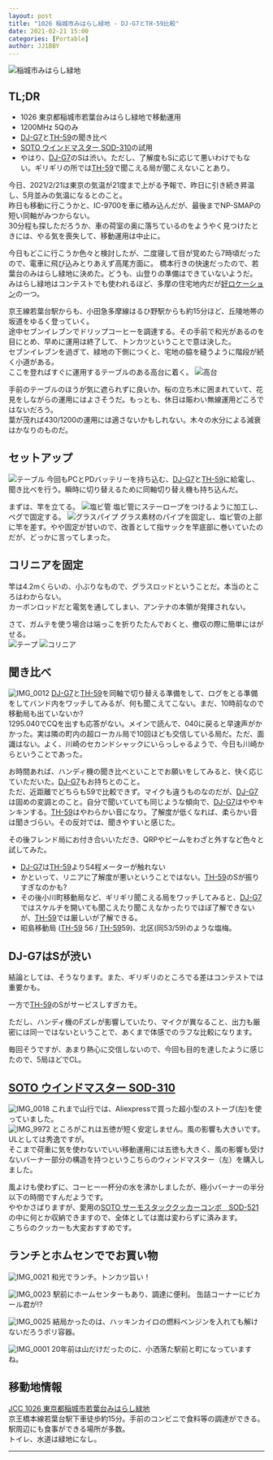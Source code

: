 ```yaml
---
layout: post
title: "1026 稲城市みはらし緑地 - DJ-G7とTH-59比較"
date: 2021-02-21 15:00
categories: [Portable]
author: JJ1BBY
---
```

![稲城市みはらし緑地](https://user-images.githubusercontent.com/79028771/108616459-d08c6680-7450-11eb-97d7-a49ca5236c88.jpg)
## TL;DR
* 1026 東京都稲城市若葉台みはらし緑地で移動運用  
* 1200MHz 5Qのみ  
* [DJ-G7](https://www.alinco.co.jp/product/electron/detail/id=4387)と[TH-59](https://www.kenwood.com/jp/products/amateur/handy/handy_th59_end.html)の聞き比べ  
* [SOTO ウインドマスター SOD-310](http://www.shinfuji.co.jp/soto/products/sod-310/)の試用  
* やはり、[DJ-G7](https://www.alinco.co.jp/product/electron/detail/id=4387)のSは渋い。ただし、了解度もSに応じて悪いわけでもない。ギリギリの所では[TH-59](https://www.kenwood.com/jp/products/amateur/handy/handy_th59_end.html)で聞こえる局が聞こえないことあり。

今日、2021/2/21は東京の気温が21度まで上がる予報で、昨日に引き続き昇温し、5月並みの気温になるとのこと。  
昨日も移動に行こうかと、IC-9700を車に積み込んだが、最後までNP-SMAPの短い同軸がみつからない。  
30分程も探しただろうか、車の荷室の奥に落ちているのをようやく見つけたときには、やる気を喪失して、移動運用は中止に。  

今日もどこに行こうか色々と検討したが、二度寝して目が覚めたら7時頃だったので、電車に飛び込みとりあえず高尾方面に。 
橋本行きの快速だったので、若葉台のみはらし緑地に決めた。どうも、山登りの準備はできていないようだ。  
みはらし緑地はコンテストでも使われるほど、多摩の住宅地内だが[好ロケーション](https://www.google.co.jp/maps/@35.6263771,139.4648895,3a,75y,65.22h,91.65t/data=!3m8!1e1!3m6!1sAF1QipOYIawCykrPYPaJcAWQdl4K8Qc7thy2fpzYNdmx!2e10!3e11!6shttps:%2F%2Flh5.googleusercontent.com%2Fp%2FAF1QipOYIawCykrPYPaJcAWQdl4K8Qc7thy2fpzYNdmx%3Dw203-h100-k-no-pi-0-ya35.364918-ro-0-fo100!7i5376!8i2688)の一つ。  

京王線若葉台駅からも、小田急多摩線はるひ野駅からも約15分ほど、丘陵地帯の坂道をゆるく登っていく。  
途中セブンイレブンでドリップコーヒーを調達する。その手前で和光があるのを目にとめ、早めに運用は終了して、トンカツということで意は決した。  
セブンイレブンを過ぎて、緑地の下側につくと、宅地の脇を縫うように階段が続く小道がある。  
ここを登ればすぐに運用するテーブルのある高台に着く。
![高台](https://user-images.githubusercontent.com/79028771/108616451-c8342b80-7450-11eb-8b73-7a58c8e820dc.jpg)

手前のテーブルのほうが気に遮られずに良いか。桜の立ち木に囲まれていて、花見をしながらの運用にはよさそうだ。もっとも、休日は賑わい無線運用どころではないだろう。  
葉が茂れば430/1200の運用には適さないかもしれない。木々の水分による減衰はかなりのものだ。  


## セットアップ
![テーブル](https://user-images.githubusercontent.com/79028771/108616457-cf5b3980-7450-11eb-8c7f-821887328589.jpg)
今回もPCとPDバッテリーを持ち込む、[DJ-G7](https://www.alinco.co.jp/product/electron/detail/id=4387)と[TH-59](https://www.kenwood.com/jp/products/amateur/handy/handy_th59_end.html)に給電し、聞き比べを行う。瞬時に切り替えるために同軸切り替え機も持ち込んだ。  

まずは、竿を立てる。
![塩ビ管](https://user-images.githubusercontent.com/79028771/108616453-cc604900-7450-11eb-9730-53f49b15336c.jpg)
塩ビ管にステーロープをつけるように加工し、ペグで固定する。
![グラスパイプ](https://user-images.githubusercontent.com/79028771/108616454-ccf8df80-7450-11eb-9372-c9c6c61245aa.jpg)
グラス素材のパイプを固定し、塩ビ管の上部に竿を差す。やや固定が甘いので、改善として指サックを竿底部に巻いていたのだが、どっかに言ってしまった。  


## コリニアを固定
竿は4.2mくらいの、小ぶりなもので、グラスロッドということだ。本当のところはわからない。  
カーボンロッドだと電気を通してしまい、アンテナの本領が発揮されない。  

さて、ガムテを使う場合は端っこを折りたたんでおくと、撤収の際に簡単にはがせる。  
![テープ](https://user-images.githubusercontent.com/79028771/108616455-ce2a0c80-7450-11eb-8f37-d0ffffa63f13.jpg)
![コリニア](https://user-images.githubusercontent.com/79028771/108616456-cec2a300-7450-11eb-97cf-a6c63900c477.jpg)


## 聞き比べ
![IMG_0012](https://user-images.githubusercontent.com/79028771/108616460-d1bd9380-7450-11eb-92b1-5d696b3775bb.jpg)
[DJ-G7](https://www.alinco.co.jp/product/electron/detail/id=4387)と[TH-59](https://www.kenwood.com/jp/products/amateur/handy/handy_th59_end.html)を同軸で切り替える準備をして、ログをとる準備をしてバンド内をワッチしてみるが、何も聞こえてこない。まだ、10時前なので移動局も出ていないか?  
1295.040でCQを出すも応答がない。メインで読んで、040に戻ると早速声がかかった。実は隣の町内の超ローカル局で10回ほども交信している局だ。ただ、面識はない。よく、川崎のセカンドシャックにいらっしゃるようで、今日も川崎からということであった。  

お時間あれば、ハンディ機の聞き比べといことでお願いをしてみると、快く応じていただいた。[DJ-G7](https://www.alinco.co.jp/product/electron/detail/id=4387)もお持ちとのこと。  
ただ、近距離でどちらも59で比較できず。マイクも違うものなのだが、[DJ-G7](https://www.alinco.co.jp/product/electron/detail/id=4387)は固めの変調とのこと。自分で聞いていても同じような傾向で、[DJ-G7](https://www.alinco.co.jp/product/electron/detail/id=4387)はややキンキンする。[TH-59](https://www.kenwood.com/jp/products/amateur/handy/handy_th59_end.html)はやわらかい音になり。了解度が低くなれば、柔らかい音は聞きづらい。その反対では、聞きやすいと感じた。  

その後フレンド局にお付き合いいただき、QRPやビームをわざと外すなど色々と試してみた。
* [DJ-G7](https://www.alinco.co.jp/product/electron/detail/id=4387)は[TH-59](https://www.kenwood.com/jp/products/amateur/handy/handy_th59_end.html)よりS4程メーターが触れない  
* かといって、リニアに了解度が悪いということではない。[TH-59](https://www.kenwood.com/jp/products/amateur/handy/handy_th59_end.html)のSが振りすぎなのかも?  
* その後小川町移動局など、ギリギリ聞こえる局をワッチしてみると、[DJ-G7](https://www.alinco.co.jp/product/electron/detail/id=4387)ではスケルチを開いても聞こえたり聞こえなかったりでほぼ了解できないが、[TH-59](https://www.kenwood.com/jp/products/amateur/handy/handy_th59_end.html)では厳しいが了解できる。  
* 昭島移動局 ([TH-59](https://www.kenwood.com/jp/products/amateur/handy/handy_th59_end.html) 56 / [TH-59](https://www.kenwood.com/jp/products/amateur/handy/handy_th59_end.html)59)、北区(同53/59)のような塩梅。  

## DJ-G7はSが渋い
結論としては、そうなります。また、ギリギリのところでる差はコンテストでは重要かも。  

一方で[TH-59](https://www.kenwood.com/jp/products/amateur/handy/handy_th59_end.html)のSがサービスしすぎカモ。  

ただし、ハンディ機のFズレが影響していたり、マイクが異なること、出力も厳密には同一ではないということで、あくまで体感でのラフな比較になります。  

毎回そうですが、あまり熱心に交信しないので、今回も目的を達したように感じたので、5局ほどでCL。  


## [SOTO ウインドマスター SOD-310](http://www.shinfuji.co.jp/soto/products/sod-310/) 
![IMG_0018](https://user-images.githubusercontent.com/79028771/108616464-d5511a80-7450-11eb-828e-cf3654c1b61f.jpg)
これまで山行では、Aliexpressで買った超小型のストーブ(左)を使っていました。  
![IMG_9972](https://user-images.githubusercontent.com/79028771/108617534-89a36e80-745a-11eb-8b36-efa6835bc9f7.jpg)
ところがこれは五徳が短く安定しません。風の影響も大きいです。ULとしては秀逸ですが。  
そこまで荷重に気を使わないでいい移動運用には五徳も大きく、風の影響も受けないバーナー部分の構造を持つというこちらのウィンドマスター（左）を購入しました。  

風よけも使わずに、コーヒー一杯分の水を沸かしましたが、極小バーナーの半分以下の時間ですんだようです。  
ややかさばりますが、愛用の[SOTO サーモスタッククッカーコンボ　SOD-521](http://www.shinfuji.co.jp/soto/products/sod-521/)の中に何とか収納できますので、全体としては嵩は変わらずに済みます。  
こちらのクッカーも大変おすすめです。  


## ランチとホムセンででお買い物
![IMG_0021](https://user-images.githubusercontent.com/79028771/108616465-d5e9b100-7450-11eb-8ced-9f4d0d9a76fe.jpg)
和光でランチ。トンカツ旨い！  

![IMG_0023](https://user-images.githubusercontent.com/79028771/108616466-d71ade00-7450-11eb-8ba4-2a256d859bf0.jpg)
駅前にホームセンターもあり、調達に便利。 缶詰コーナーにピカール君が!?  

![IMG_0025](https://user-images.githubusercontent.com/79028771/108616467-d7b37480-7450-11eb-8b5d-1913659557ac.jpg)
結局かったのは、ハッキンカイロの燃料ベンジンを入れても解けないだろうポリ容器。  

![IMG_0001](https://user-images.githubusercontent.com/79028771/108616468-d8e4a180-7450-11eb-9730-35402d01b206.jpg)
20年前は山だけだったのに、小洒落た駅前と町になっていますね。  


## 移動地情報
[JCC 1026 東京都稲城市若葉台みはらし緑地](https://www.google.co.jp/maps/place/%E3%81%BF%E3%81%AF%E3%82%89%E3%81%97%E7%B7%91%E5%9C%B0/@35.6267711,139.4626052,17z/data=!3m1!4b1!4m5!3m4!1s0x6018fb47a9382007:0xd68ad1e2c3b4db68!8m2!3d35.6267668!4d139.4647992)  
京王橋本線若葉台駅下車徒歩約15分。手前のコンビニで食料等の調達ができる。駅周辺にも食事ができる場所が多数。  
トイレ、水道は緑地になし。  


---




<script src="https://utteranc.es/client.js"
        repo="JJ1BBY/JJ1BBY.github.io"
        issue-term="pathname"
        theme="github-light"
        crossorigin="anonymous"
        async>
</script>

